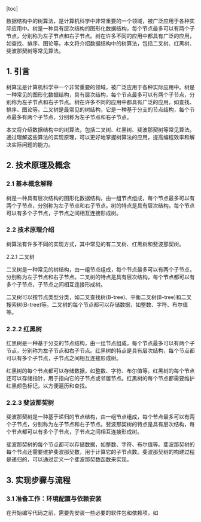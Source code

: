 
[toc]                    
                
                
数据结构中的树算法，是计算机科学中非常重要的一个领域，被广泛应用于各种实际应用中。树是一种具有层次结构的图形化数据结构，每个节点最多可以有两个子节点，分别称为左子节点和右子节点。树在许多不同的应用中都具有广泛的应用，如查找、排序、图论等。本文将介绍数据结构中的树算法，包括二叉树、红黑树、斐波那契树等常见算法。

## 1. 引言

树算法是计算机科学中一个非常重要的领域，被广泛应用于各种实际应用中。树是一种常见的图形化数据结构，具有层次结构，每个节点最多可以有两个子节点，分别称为左子节点和右子节点。树在许多不同的应用中都具有广泛的应用，如查找、排序、图论等。二叉树是最常见的树结构，它是一种基于分支的节点结构，每个节点最多有两个子节点，分别称为左子节点和右子节点。

本文将介绍数据结构中的树算法，包括二叉树、红黑树、斐波那契树等常见算法。通过理解这些算法的实现原理，可以更好地掌握树算法的应用，提高编程效率和解决实际问题的能力。

## 2. 技术原理及概念

### 2.1 基本概念解释

树是一种具有层次结构的图形化数据结构，由一组节点组成，每个节点最多可以有两个子节点，分别称为左子节点和右子节点。树的特点是具有层次结构，每个节点可以有多个子节点，子节点之间相互连接形成树。

### 2.2 技术原理介绍

树算法有许多不同的实现方式，其中常见的有二叉树、红黑树和斐波那契树。

2.2.1 二叉树

二叉树是一种常见的树结构，由一组节点组成，每个节点最多可以有两个子节点，分别称为左子节点和右子节点。二叉树的特点是具有层次结构，每个节点都可以有多个子节点，子节点之间相互连接形成树。

二叉树可以按节点类型分类，如二叉查找树(B-tree)、平衡二叉树(B-tree)和二叉搜索树(B-tree)等。二叉树的每个节点都可以存储数据，如整数、字符、布尔值等。

### 2.2.2 红黑树

红黑树是一种基于分支的节点结构，由一组节点组成，每个节点最多可以有两个子节点，分别称为左子节点和右子节点。红黑树的特点是具有层次结构，每个节点都可以有多个子节点，子节点之间相互连接形成树。

红黑树的每个节点都可以存储数据，如整数、字符、布尔值等。红黑树的每个节点还可以存储指针，用于指向它的子节点或邻居节点。红黑树的每个节点都需要维护红黑颜色标记，以方便遍历和查找。

### 2.2.3 斐波那契树

斐波那契树是一种基于递归的节点结构，由一组节点组成，每个节点最多可以有两个子节点，分别称为左子节点和右子节点。斐波那契树的特点是具有层次结构，每个节点都可以有多个子节点，子节点之间相互连接形成树。

斐波那契树的每个节点都可以存储数据，如整数、字符、布尔值等。斐波那契树的每个节点还需要维护斐波那契数，用于计算它的子节点数。斐波那契树的构建过程是递归的，可以通过定义一个斐波那契数函数来实现。

## 3. 实现步骤与流程

### 3.1 准备工作：环境配置与依赖安装

在开始编写代码之前，需要先安装一些必要的软件包和依赖项，如

